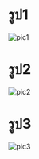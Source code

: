 # รูป1
![pic1](https://github.com/VisawaPRO/Project_65030229/assets/144195555/b0934def-5d56-4d61-abac-d0c5cb031764)
# รูป2
![pic2](https://github.com/VisawaPRO/Project_65030229/assets/144195555/cc9d26d0-af19-4bfa-bcc4-b361bcdc0aae)
# รูป3
![pic3](https://github.com/VisawaPRO/Project_65030229/assets/144195555/1cf99b02-7981-468d-8890-7943fff7cea7)


